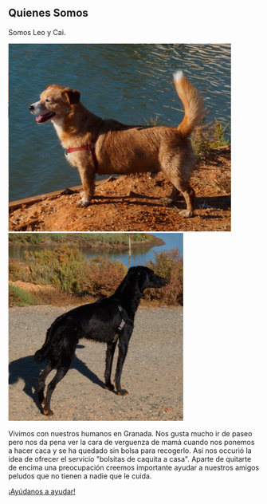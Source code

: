 ## Quienes Somos
<p>Somos Leo y Cai.</p>
<p><img class="img-polaroid" src="/images/Leo.jpg" alt="Quita la caquita - Leo" />
<img class="img-polaroid" src="/images/Cai.jpg" alt="Quita la caquita - Cai" /></p>
Vivimos con nuestros humanos en Granada. Nos gusta mucho ir de paseo pero nos da pena ver la cara de verguenza de mamá cuando nos ponemos a hacer caca y se ha quedado sin bolsa para recogerlo.
Así nos occurió la idea de ofrecer el servicio "bolsitas de caquita a casa". Aparte de quitarte de encima una preocupación creemos importante ayudar a nuestros amigos peludos que no tienen a nadie que le cuida.
<p>
<a href="#" class="btn btn-primary btn-large">¡Ayúdanos a ayudar!</a>
</p>




[title: Quienes Somos]: /
[type: mas-info]: /
[path: mas-info/about]: /

